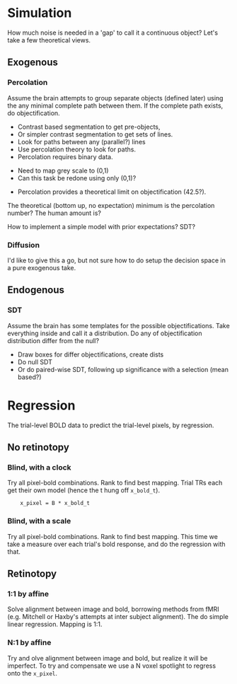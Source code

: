 # Simulation

How much noise is needed in a 'gap' to call it a continuous object? Let's take a few theoretical views.

## Exogenous

### Percolation

Assume the brain attempts to group separate objects (defined later) using the any minimal complete path between them. If the complete path exists, do objectification.

* Contrast based segmentation to get pre-objects,
* Or simpler contrast segmentation to get sets of lines.
* Look for paths between any (parallel?) lines
* Use percolation theory to look for paths.  
* Percolation requires binary data. 
 - Need to map grey scale to (0,1)
 - Can this task be redone using only (0,1)?

* Percolation provides a theoretical limit on objectification (42.5?).

 The theoretical (bottom up, no expectation) minimum is the percolation number?  The human amount is?

How to implement a simple model with prior expectations? SDT?

### Diffusion

I'd like to give this a go, but not sure how to do setup the decision space in a pure exogenous take.

## Endogenous

### SDT

Assume the brain has some templates for the possible objectifications.  Take everything inside and call it a distribution.  Do any of objectification distribution differ from the null?

* Draw boxes for differ objectifications, create dists
* Do null SDT
* Or do paired-wise SDT, following up significance with a selection (mean based?)

# Regression

The trial-level BOLD data to predict the trial-level pixels, by regression.

## No retinotopy
### Blind, with a clock

Try all pixel-bold combinations. Rank to find best mapping. Trial TRs each get their own model (hence the t hung off `x_bold_t`).

		x_pixel = B * x_bold_t

### Blind, with a scale

Try all pixel-bold combinations. Rank to find best mapping. This time we take a measure over each trial's bold response, and do the regression with that.


## Retinotopy
### 1:1 by affine

Solve alignment between image and bold, borrowing methods from fMRI (e.g. Mitchell or Haxby's attempts at inter subject alignment).  The do simple linear regression. Mapping is 1:1.

###  N:1 by affine

Try and olve alignment between image and bold, but realize it will be imperfect. To try and compensate we use a N voxel spotlight to regress onto the `x_pixel`. 